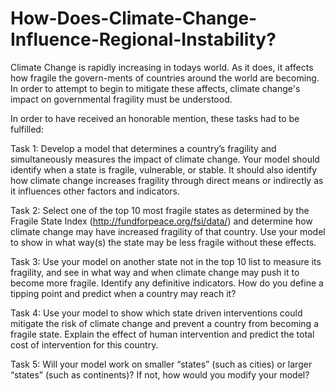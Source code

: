 # How-Does-Climate-Change-Influence-Regional-Instability?
Climate Change is rapidly increasing in todays world.  As it does, it affects how fragile the govern-ments of countries around the world are becoming.  In order to attempt to begin to mitigate these affects, climate change's impact on governmental fragility must be understood.

In order to have received an honorable mention, these tasks had to be fulfilled:

Task 1: Develop a model that determines a country’s fragility and simultaneously measures the impact of climate change. Your model should identify when a state is fragile, vulnerable, or stable. It should also identify how climate change increases fragility through direct means or indirectly as it influences other factors and indicators.

Task 2: Select one of the top 10 most fragile states as determined by the Fragile State Index (http://fundforpeace.org/fsi/data/) and determine how climate change may have increased fragility of that country. Use your model to show in what way(s) the state may be less fragile without these effects.

Task 3: Use your model on another state not in the top 10 list to measure its fragility, and see in what way and when climate change may push it to become more fragile. Identify any definitive indicators. How do you define a tipping point and predict when a country may reach it?

Task 4: Use your model to show which state driven interventions could mitigate the risk of climate change and prevent a country from becoming a fragile state. Explain the effect of human intervention and predict the total cost of intervention for this country.

Task 5: Will your model work on smaller “states” (such as cities) or larger “states” (such as continents)? If not, how would you modify your model?
